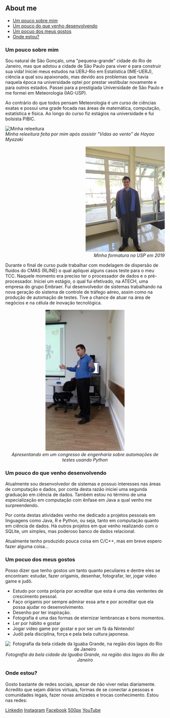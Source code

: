 ## About me

- [Um pouco sobre mim](#Um-pouco-sobre-mim)
- [Um pouco do que venho desenvolvendo](#Um-pouco-do-que-venho-desenvolvendo)
- [Um pocuo dos meus gostos](#Um-pocuo-dos-meus-gostos)
- [Onde estou?](#Onde-estou?)

### Um pouco sobre mim

Sou natural de São Gonçalo, uma "pequena-grande" cidade do Rio de Janeiro, mas que adotou a cidade de São Paulo para viver e para construir sua vida! Iniciei meus estudos na UERJ-Rio em Estatística (IME-UERJ), ciência a qual sou apaixonado, mas devido aos problemas que havia naquela época na universidade optei por prestar vestibular novamente e para outros estados. Passei para a prestigiada Universidade de São Paulo e me formei em Meteorologia (IAG-USP).

Ao contrário do que todos pensam Meteorologia é um curso de ciências exatas e possui uma grade focada nas áreas de matemática, computação, estatística e física. Ao longo do curso fiz estágios na universidade e fui bolsista PIBIC.

<p align="left">
  <img src="./aboutme/aluno_1.png" alt="Minha releeitura" width="250">
  <br>
  <em>Minha releeitura feita por mim após assistir "Vidas ao vento" de Hayao Myazaki</em>
</p>

<p align="right">
  <img src="./aboutme/IMG_20190816_134532.jpg" alt="Minha formatura" width="250">
  <br>
  <em>Minha formatura na USP em 2019</em>
</p>

Durante o final de curso pude trabalhar com modelagem de dispersão de fluidos do CMAS (RLINE) o qual apliquei alguns casos teste para o meu TCC. Naquele momento era preciso ter o processador de dados e o pré-processador. Iniciei um estágio, o qual fui efetivado, na ATECH, uma empresa do grupo Embraer. Fui desenvolvedor de sistemas trabalhando na nova geração do sistema de controle de tráfego aéreo, assim como na produção de automação de testes. Tive a chance de atuar na área de negócios e na célula de inovação tecnológica.

<p align="center">
  <img src="./aboutme/IMG-20180522-WA0002.jpg" alt="Apresentado os resultados das automações em um congresso" width="250">
  <br>
  <em>Apresentando em um congresso de engenharia sobre automações de testes usando Python</em>
</p>

### Um pouco do que venho desenvolvendo

Atualmente sou desenvolvedor de sistemas e possuo interesses nas áreas de computação e dados, por conta desta razão iniciei uma segunda graduação em ciência de dados. Também estou no término de uma especialização em computação com ênfase em Java a qual venho me surpreendendo.

Por conta destas atividades venho me dedicado a projetos pessoais em linguagens como Java, R e Python, ou seja, tanto em computação quanto em ciência de dados. Há outros projetos em que venho realizando com o SQLite, um simples, mas poderoso banco de dados relacional.

Atualmente tenho produzido pouca coisa em C/C++, mas em breve espero fazer alguma coisa...

### Um pocuo dos meus gostos

Posso dizer que tenho gostos um tanto quanto peculiares e dentre eles se encontram: estudar, fazer origamis, desenhar, fotografar, ler, jogar video game e judô.

- Estudo por conta própria por acreditar que esta é uma das vententes de crescimento pessoal.
- Faço origamis por sempre admirar essa arte e por acreditar que ela possa ajudar no desenvolvimento. 
- Desenho por ter inspiração.
- Fotografia é uma das formas de eternizar lembrancas e bons momentos.
- Ler por hábito e gostar
- Jogar video game por gostar e por ser um fã da Nintendo!
- Judô pela disciplina, força e pela bela cultura japonesa.

<p align="center">
  <img src="./aboutme/IMG_20250216_113537.jpg" alt="Fotografia da bela cidade da Iguaba Grande, na região dos lagos do Rio de Janeiro" width="250">
  <br>
  <em>Fotografia da bela cidade da Iguaba Grande, na região dos lagos do Rio de Janeiro</em>
</p>

### Onde estou?

Gosto bastante de redes sociais, apesar de não viver nelas diariamente. Acredito que sejam diários virtuais, formas de se conectar a pessoas e comunidades legais, fazer novas amizades e trocas conhecimento. Estou nas redes:

[Linkedin](https://www.linkedin.com/in/paulo-henrique-pimenta/)
[Instagram](https://www.instagram.com/paulopimenta6/)
[Facebook](https://web.facebook.com/paulo.h.pimenta/)
[500px](https://500px.com/p/paulopimenta6?view=photos)
[YouTube](https://www.youtube.com/@paulopi997)